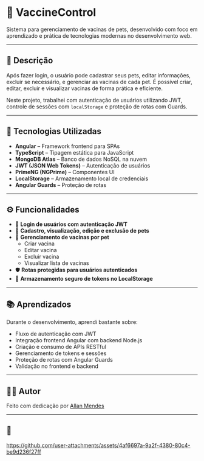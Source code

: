 # 💉 VaccineControl

Sistema para gerenciamento de vacinas de pets, desenvolvido com foco em aprendizado e prática de tecnologias modernas no desenvolvimento web.

---

## 📌 Descrição

Após fazer login, o usuário pode cadastrar seus pets, editar informações, excluir se necessário, e gerenciar as vacinas de cada pet. É possível criar, editar, excluir e visualizar vacinas de forma prática e eficiente.

Neste projeto, trabalhei com autenticação de usuários utilizando JWT, controle de sessões com `localStorage` e proteção de rotas com Guards.

---

## 🚀 Tecnologias Utilizadas

- **Angular** – Framework frontend para SPAs
- **TypeScript** – Tipagem estática para JavaScript
- **MongoDB Atlas** – Banco de dados NoSQL na nuvem
- **JWT (JSON Web Tokens)** – Autenticação de usuários
- **PrimeNG (NGPrime)** – Componentes UI
- **LocalStorage** – Armazenamento local de credenciais
- **Angular Guards** – Proteção de rotas
  
---

## ⚙️ Funcionalidades

- 🔐 **Login de usuários com autenticação JWT**
- 🐾 **Cadastro, visualização, edição e exclusão de pets**
- 💉 **Gerenciamento de vacinas por pet**
  - Criar vacina
  - Editar vacina
  - Excluir vacina
  - Visualizar lista de vacinas
- 🛡️ **Rotas protegidas para usuários autenticados**
- 💾 **Armazenamento seguro de tokens no LocalStorage**

---

## 📚 Aprendizados

Durante o desenvolvimento, aprendi bastante sobre:

- Fluxo de autenticação com JWT
- Integração frontend Angular com backend Node.js
- Criação e consumo de APIs RESTful
- Gerenciamento de tokens e sessões
- Proteção de rotas com Angular Guards
- Validação no frontend e backend

---

## 🧑‍💻 Autor

Feito com dedicação por [Allan Mendes](https://github.com/allan516)

---

## 🎥

https://github.com/user-attachments/assets/4af6697a-9a2f-4380-80c4-be9d236f27ff


